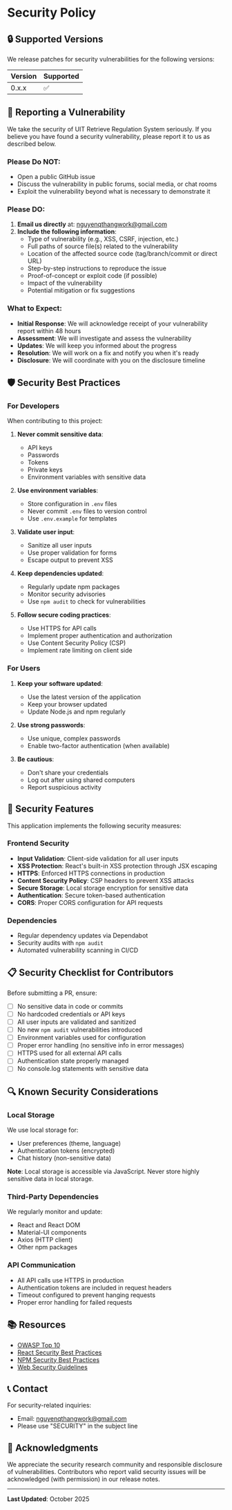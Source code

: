 # Security Policy

## 🔒 Supported Versions

We release patches for security vulnerabilities for the following versions:

| Version | Supported          |
| ------- | ------------------ |
| 0.x.x   | :white_check_mark: |

## 🐛 Reporting a Vulnerability

We take the security of UIT Retrieve Regulation System seriously. If you believe you have found a security vulnerability, please report it to us as described below.

### Please Do NOT:

- Open a public GitHub issue
- Discuss the vulnerability in public forums, social media, or chat rooms
- Exploit the vulnerability beyond what is necessary to demonstrate it

### Please DO:

1. **Email us directly** at: nguyenqthangwork@gmail.com
2. **Include the following information**:
   - Type of vulnerability (e.g., XSS, CSRF, injection, etc.)
   - Full paths of source file(s) related to the vulnerability
   - Location of the affected source code (tag/branch/commit or direct URL)
   - Step-by-step instructions to reproduce the issue
   - Proof-of-concept or exploit code (if possible)
   - Impact of the vulnerability
   - Potential mitigation or fix suggestions

### What to Expect:

- **Initial Response**: We will acknowledge receipt of your vulnerability report within 48 hours
- **Assessment**: We will investigate and assess the vulnerability
- **Updates**: We will keep you informed about the progress
- **Resolution**: We will work on a fix and notify you when it's ready
- **Disclosure**: We will coordinate with you on the disclosure timeline

## 🛡️ Security Best Practices

### For Developers

When contributing to this project:

1. **Never commit sensitive data**:
   - API keys
   - Passwords
   - Tokens
   - Private keys
   - Environment variables with sensitive data

2. **Use environment variables**:
   - Store configuration in `.env` files
   - Never commit `.env` files to version control
   - Use `.env.example` for templates

3. **Validate user input**:
   - Sanitize all user inputs
   - Use proper validation for forms
   - Escape output to prevent XSS

4. **Keep dependencies updated**:
   - Regularly update npm packages
   - Monitor security advisories
   - Use `npm audit` to check for vulnerabilities

5. **Follow secure coding practices**:
   - Use HTTPS for API calls
   - Implement proper authentication and authorization
   - Use Content Security Policy (CSP)
   - Implement rate limiting on client side

### For Users

1. **Keep your software updated**:
   - Use the latest version of the application
   - Keep your browser updated
   - Update Node.js and npm regularly

2. **Use strong passwords**:
   - Use unique, complex passwords
   - Enable two-factor authentication (when available)

3. **Be cautious**:
   - Don't share your credentials
   - Log out after using shared computers
   - Report suspicious activity

## 🔐 Security Features

This application implements the following security measures:

### Frontend Security

- **Input Validation**: Client-side validation for all user inputs
- **XSS Protection**: React's built-in XSS protection through JSX escaping
- **HTTPS**: Enforced HTTPS connections in production
- **Content Security Policy**: CSP headers to prevent XSS attacks
- **Secure Storage**: Local storage encryption for sensitive data
- **Authentication**: Secure token-based authentication
- **CORS**: Proper CORS configuration for API requests

### Dependencies

- Regular dependency updates via Dependabot
- Security audits with `npm audit`
- Automated vulnerability scanning in CI/CD

## 📋 Security Checklist for Contributors

Before submitting a PR, ensure:

- [ ] No sensitive data in code or commits
- [ ] No hardcoded credentials or API keys
- [ ] All user inputs are validated and sanitized
- [ ] No new `npm audit` vulnerabilities introduced
- [ ] Environment variables used for configuration
- [ ] Proper error handling (no sensitive info in error messages)
- [ ] HTTPS used for all external API calls
- [ ] Authentication state properly managed
- [ ] No console.log statements with sensitive data

## 🔍 Known Security Considerations

### Local Storage

We use local storage for:

- User preferences (theme, language)
- Authentication tokens (encrypted)
- Chat history (non-sensitive data)

**Note**: Local storage is accessible via JavaScript. Never store highly sensitive data in local storage.

### Third-Party Dependencies

We regularly monitor and update:

- React and React DOM
- Material-UI components
- Axios (HTTP client)
- Other npm packages

### API Communication

- All API calls use HTTPS in production
- Authentication tokens are included in request headers
- Timeout configured to prevent hanging requests
- Proper error handling for failed requests

## 📚 Resources

- [OWASP Top 10](https://owasp.org/www-project-top-ten/)
- [React Security Best Practices](https://react.dev/learn/security)
- [NPM Security Best Practices](https://docs.npmjs.com/packages-and-modules/securing-your-code)
- [Web Security Guidelines](https://developer.mozilla.org/en-US/docs/Web/Security)

## 📞 Contact

For security-related inquiries:

- Email: nguyenqthangwork@gmail.com
- Please use "SECURITY" in the subject line

## 🙏 Acknowledgments

We appreciate the security research community and responsible disclosure of vulnerabilities. Contributors who report valid security issues will be acknowledged (with permission) in our release notes.

---

**Last Updated**: October 2025
